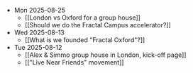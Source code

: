- Mon 2025-08-25 
	- [[London vs Oxford for a group house]]
	- [[Should we do the Fractal Campus accelerator?]]
- Wed 2025-08-13
	- [[What is we founded "Fractal Oxford"?]]
- Tue 2025-08-12
	- [[Alex & Simmo group house in London, kick-off page]]
	- [["Live Near Friends" movement]]
